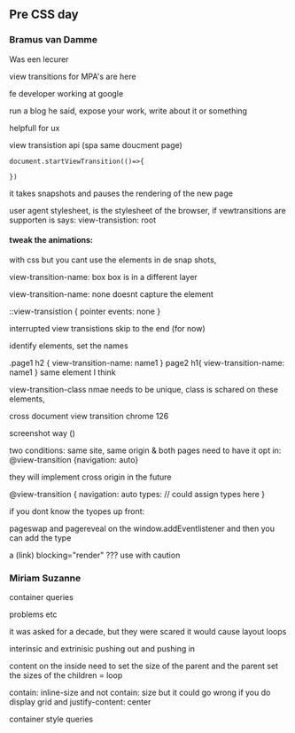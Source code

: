 ## Pre CSS day



### Bramus van Damme

Was een lecurer

view transitions for MPA's are here

fe developer
working at google

run a blog he said, expose your work, write about it or something

helpfull for ux

view transistion api (spa same doucment page)

```
document.startViewTransition(()=>{

})

```

it takes snapshots and pauses the rendering of the new page

user agent stylesheet, is the stylesheet of the browser, if vewtransitions are supporten is says: view-transistion: root

#### tweak the animations:

with css  but you cant use the elements in de snap shots, 

view-transition-name: box
box is in a different layer

view-transition-name: none doesnt capture the element

::view-transistion {
    pointer events: none
}

interrupted view transistions skip to the end (for now)

identify elements, set the names

.page1 h2 {
view-transition-name: name1
}
page2 h1{
view-transition-name: name1
}
same element I think



view-transition-class 
nmae needs to be unique, class is schared on these elements, 


cross document view transition chrome 126

screenshot way ()

two conditions: same site, same origin & both pages need to have it opt in: @view-transition {navigation: auto}

they will implement cross origin in the future


 @view-transition {
    navigation: auto
    types: // could assign types here
 }

 if you dont know the tyopes up front: 

 pageswap and pagereveal on the window.addEventlistener
 and then you can add the type


 a (link) blocking="render" ??? use with caution

### Miriam Suzanne

container queries

problems etc

it was asked for a decade, but they were scared it would cause layout loops

interinsic and extrinisic
pushing out and pushing in

content on the inside need to set the size of the parent and the parent set the sizes of the children = loop

contain: inline-size and not contain: size
but it could go wrong if you do display grid and justify-content: center

container style queries 